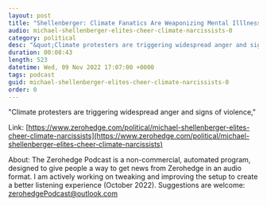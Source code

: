 ```yaml
---
layout: post
title: "Shellenberger: Climate Fanatics Are Weaponizing Mental Illlness"
audio: michael-shellenberger-elites-cheer-climate-narcissists-0
category: political
desc: "&quot;Climate protesters are triggering widespread anger and signs of violence,&quot;"
duration: 00:08:43
length: 523
datetime: Wed, 09 Nov 2022 17:07:00 +0000
tags: podcast
guid: michael-shellenberger-elites-cheer-climate-narcissists-0
order: 0
---
```

&quot;Climate protesters are triggering widespread anger and signs of violence,&quot;

Link: [https://www.zerohedge.com/political/michael-shellenberger-elites-cheer-climate-narcissists](https://www.zerohedge.com/political/michael-shellenberger-elites-cheer-climate-narcissists)

About: The Zerohedge Podcast is a non-commercial, automated program, designed to give people a way to get news from Zerohedge in an audio format.  I am actively working on tweaking and improving the setup to create a better listening experience (October 2022).  Suggestions are welcome: [zerohedgePodcast@outlook.com](mailto:zerohedgePodcast@outlook.com)